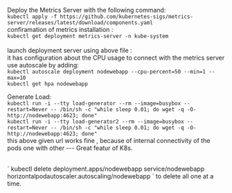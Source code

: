 
Deploy the Metrics Server with the following command: <br />
` kubectl apply -f https://github.com/kubernetes-sigs/metrics-server/releases/latest/download/components.yaml `
<br />
confiramation of metrics installation : <br />
` kubectl get deployment metrics-server -n kube-system `
<br />
<br />
launch  deployment server using above file : <br />
it has configuration about the CPU usage to connect with the metrics server <br />
use autoscale by adding: <br />
` kubectl autoscale deployment nodewebapp --cpu-percent=50 --min=1 --max=10 ` 
<br />
` kubectl get hpa nodewebapp `

Generate Load: <br />
` kubectl run -i --tty load-generator --rm --image=busybox --restart=Never -- /bin/sh -c "while sleep 0.01; do wget -q -O- http://nodewebapp:4623; done" ` <br />
` kubectl run -i --tty load-generator2 --rm --image=busybox --restart=Never -- /bin/sh -c "while sleep 0.01; do wget -q -O- http://nodewebapp:4623; done" `<br />
this above given url works fine , because of internal connectivity of the pods one with other --- Great featur of K8s.

<br />
 ` kubectl delete deployment.apps/nodewebapp service/nodewebapp horizontalpodautoscaler.autoscaling/nodewebapp ` to delete all one at a time.
